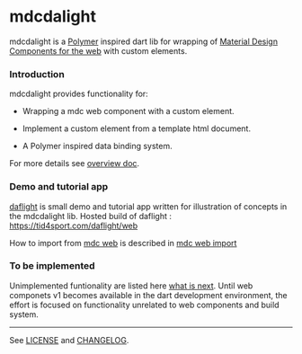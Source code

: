 # mdcdalight

mdcdalight is a [Polymer](https://www.polymer-project.org) inspired dart lib for wrapping of [Material Design Components for the web][mdcweb] with custom elements.

### Introduction

mdcdalight provides functionality for:

* Wrapping a mdc web component with a custom element.

* Implement a custom element from a template html document.

* A Polymer inspired data binding system.

For more details see [overview doc](./doc/overview.md).


### Demo and tutorial app

[daflight](https://github.com/jonboj/daflight) is small demo and tutorial app written for illustration of concepts in the mdcdalight lib. Hosted build of daflight : https://tid4sport.com/daflight/web    

How to import from [mdc web][mdcweb] is described in [mdc web import](./doc/mdcwebimport.md)    

### To be implemented

Unimplemented funtionality are listed here [what is next](./doc/overview.md#what-is-next). Until web componets v1 becomes available in the dart development environment, the effort is focused on functionality unrelated to web components and build system.

---
See [LICENSE](./LICENSE.md) and [CHANGELOG](./CHANGELOG.md). 

[mdcweb]: https://github.com/material-components/material-components-web